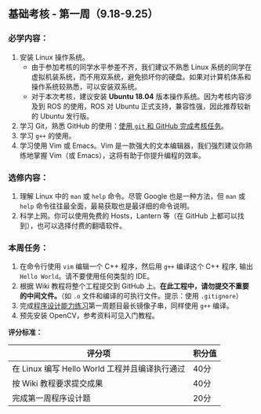 ## 基础考核 - 第一周（9.18-9.25）

### 必学内容：

1. 安装 Linux 操作系统。
    - 由于参加考核的同学水平参差不齐，我们建议不熟悉 Linux 系统的同学在虚拟机装系统，而不用双系统，避免损坏你的硬盘。如果对计算机体系和操作系统较熟悉，可以安装双系统。
    - 对于本次考核，建议安装 **Ubuntu 18.04** 版本操作系统。因为考核内容涉及到 ROS 的使用，ROS 对 Ubuntu 正式支持，兼容性强，因此推荐较新的 Ubuntu 发行版。
1. 学习 Git，熟悉 GitHub 的使用：[使用 `git` 和 GitHub 完成考核任务](https://github.com/SYSU-AERO-SWIFT/tutorial_2021/wiki/%E4%BD%BF%E7%94%A8git%E5%92%8CGitHub%E5%AE%8C%E6%88%90%E8%80%83%E6%A0%B8%E4%BB%BB%E5%8A%A1)。
1. 学习 `g++` 的使用。
1. 学习使用 Vim 或 Emacs。Vim 是一款强大的文本编辑器，我们强烈建议你熟练地掌握 Vim（或 Emacs），这将有助于你提升编程的效率。

### 选修内容：

1. 理解 Linux 中的 `man` 或 `help` 命令。尽管 Google 也是一种方法，但 `man` 或 `help` 命令往往最全面，最易获取也是最详细的命令说明。
1. 科学上网。你可以使用免费的 Hosts，Lantern 等（在 GitHub 上都可以找到），也可以选择付费的翻墙软件。

### 本周任务：

1. 在命令行使用 `vim` 编辑一个 C++ 程序，然后用 `g++` 编译这个 C++ 程序, 输出 `Hello World`。请不要使用任何类型的 IDE。
1. 根据 Wiki 教程将整个工程提交到 GitHub 上。**在此工程中，请勿提交不重要的中间文件。**（如 `.o` 文件和编译的可执行文件。提示：使用 `.gitignore`）
1. 完成[程序设计能力练习](https://github.com/SYSU-AERO-SWIFT/tutorial_2021/blob/main/tasks/week1/programming_exercise.md)第一周题目最长镜像子串，同样使用 `g++` 编译。  
1. 预先安装 OpenCV，参考资料可见入门教程。

**评分标准：**

| 评分项                                         | 积分值 |
| ---------------------------------------------- | ------ |
| 在 Linux 编写 Hello World 工程并且编译执行通过 | 40分   |
| 按 Wiki 教程要求提交成果                       | 40分   |
| 完成第一周程序设计题                           | 20分   |

